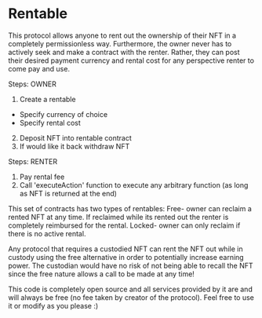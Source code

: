 # Rentable

This protocol allows anyone to rent out the ownership of their NFT in a completely permissionless way. Furthermore, the owner never has to actively seek and make a contract with the renter. Rather, they can post their desired payment currency and rental cost for any perspective renter to come pay and use. 

Steps: OWNER
1. Create a rentable
- Specify currency of choice
- Specify rental cost
2. Deposit NFT into rentable contract
3. If would like it back withdraw NFT 

Steps: RENTER
1. Pay rental fee
2. Call 'executeAction' function to execute any arbitrary function (as long as NFT is returned at the end)

This set of contracts has two types of rentables:
Free- owner can reclaim a rented NFT at any time. If reclaimed while its rented out the renter is completely reimbursed for the rental.
Locked- owner can only reclaim if there is no active rental.

Any protocol that requires a custodied NFT can rent the NFT out while in custody using the free alternative in order to potentially increase earning power. The custodian would have no risk of not being able to recall the NFT since the free nature allows a call to be made at any time!

This code is completely open source and all services provided by it are and will always be free (no fee taken by creator of the protocol). Feel free to use it or modify as you please :)
